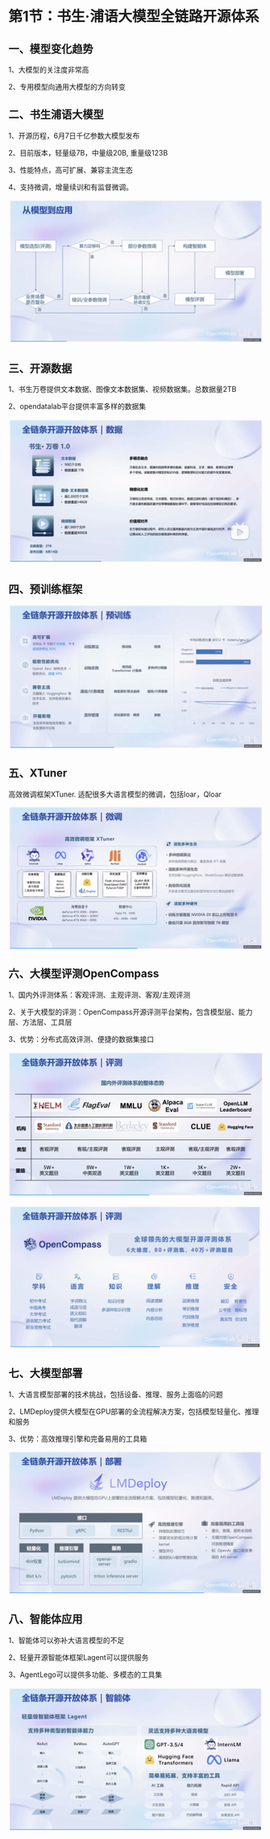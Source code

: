 # 第1节：书生·浦语大模型全链路开源体系

## 一、模型变化趋势

1、大模型的关注度非常高

2、专用模型向通用大模型的方向转变

## 二、书生浦语大模型

1、开源历程，6月7日千亿参数大模型发布

2、目前版本，轻量级7B，中量级20B, 重量级123B 

3、性能特点，高可扩展、兼容主流生态

4、支持微调，增量续训和有监督微调。

![Alt text](Pasted%20Graphic%207.png)

## 三、开源数据

1、书生万卷提供文本数据、图像文本数据集、视频数据集。总数据量2TB

2、opendatalab平台提供丰富多样的数据集

![Alt text](Pasted%20Graphic%208.png)

## 四、预训练框架

![Alt text](Pasted%20Graphic%209.png)

## 五、XTuner

高效微调框架XTuner. 适配很多大语言模型的微调，包括loar，Qloar

![Alt text](Pasted%20Graphic%2010.png)

## 六、大模型评测OpenCompass

1、国内外评测体系：客观评测、主观评测、客观/主观评测

2、关于大模型的评测：OpenCompass开源评测平台架构，包含模型层、能力层、方法层、工具层

3、优势：分布式高效评测、便捷的数据集接口

![Alt text](Pasted%20Graphic%201.png)

![Alt text](Pasted%20Graphic%202.png)

## 七、大模型部署

1、大语言模型部署的技术挑战，包括设备、推理、服务上面临的问题

2、LMDeploy提供大模型在GPU部署的全流程解决方案，包括模型轻量化、推理和服务

3、优势：高效推理引擎和完备易用的工具箱

![Alt text](Pasted%20Graphic%2011.png)

## 八、智能体应用

1、智能体可以弥补大语言模型的不足

2、轻量开源智能体框架Lagent可以提供服务

3、AgentLego可以提供多功能、多模态的工具集

![Alt text](Pasted%20Graphic%204.png)


